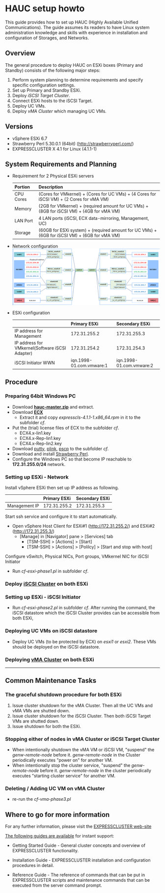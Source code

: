 # HAUC setup howto

This guide provides how to set up HAUC (Highly Available Unified Communications). The guide assumes its readers to have Linux system administration knowledge and skills with experience in installation and configuration of Storages, and Networks.


## Overview

The general procedure to deploy HAUC on ESXi boxes (Primary and Standby) consists of the following major steps:

1. Perform system planning to determine requirements and specify specific configuration settings.
2. Set up Primary and Standby ESXi.
3. Deploy *iSCSI Target Cluster*.
4. Connect ESXi hosts to the iSCSI Target.
5. Deploy UC VMs.
6. Deploy *vMA Cluster* which managing UC VMs.
    

## Versions
- vSphere ESXi 6.7
- Strawberry Perl 5.30.0.1 (64bit)   (http://strawberryperl.com/)
- EXPRESSCLUSTER X 4.1 for Linux (4.1.1-1)

## System Requirements and Planning

* Requirement for 2 Physical ESXi servers

  | Portion	| Description 
  |:--		|:--
  | CPU Cores	| (Cores for VMkernel) + (Cores for UC VMs) +   (4 Cores for iSCSI VM) + (2 Cores for vMA VM)
  | Memory	| (2GB for VMkernel) + (required amount for UC   VMs) + (8GB for iSCSI VM) + (4GB for vMA VM)
  | LAN Port	| 4 LAN ports (iSCSI, ECX data-mirroring,   Management, UC)
  | Storage	| (60GB for ESXi system) + (required amount   for UC VMs) + (6GB for iSCSI VM) + (6GB for vMA VM)

* Network configuration
  ![Network configuraiton](HAUC-NW-Configuration.png)

* ESXi configuration

  |							|   Primary ESXi			| Secondary ESXi	  	|
  |:---							|:---  					|:---			  	|
  | IP address for Management				|   172.31.255.2			| 172.31.255.3		  	|
  | IP address for VMkernel(Software iSCSI Adapter)	|   172.31.254.2			| 172.31.254.3		  	|
  | iSCSI Initiator WWN					|   iqn.1998-01.com.vmware:1		|  iqn.1998-01.com.vmware:2 	|
  
## Procedure

### Preparing 64bit Windows PC
- Download [**hauc-master.zip**](https://github.com/mkazuyuki/hauc/archive/master.zip) and extract.
- Download [**ECX**](https://www.nec.com/en/global/prod/expresscluster/en/trial/zip/ecx41l_x64.zip)
	-  Extract it and copy *expresscls-4.1.1-1.x86_64.rpm* in it to the subfolder *cf*.
- Put the (trial) license files of ECX to the subfolder *cf*.
	- ECX4.x-lin1.key
	- ECX4.x-Rep-lin1.key
	- ECX4.x-Rep-lin2.key
- Download
	[putty](https://the.earth.li/~sgtatham/putty/latest/w64/putty.exe),
	[plink](https://the.earth.li/~sgtatham/putty/latest/w64/plink.exe),
	[pscp](https://the.earth.li/~sgtatham/putty/latest/w64/pscp.exe)
  to the subfolder *cf*.
- Download and install [Strawberry Perl](http://strawberryperl.com/).
- Configure the Windows PC so that become IP reachable to **172.31.255.0/24** network.

### Setting up ESXi - Network

Install vSphere ESXi then set up IP address as following.

|		| Primary ESXi	| Secondary ESXi	|
|:---		|:---		|:---			|
| Management IP	| 172.31.255.2	| 172.31.255.3		|

Start ssh service and configure it to start automatically.
- Open vSphere Host Client for ESXi#1 (http://172.31.255.2/) and ESXi#2 (http://172.31.255.3/)
  - [Manage] in [Navigator] pane > [Services] tab
    - [TSM-SSH] >  [Actions] > [Start]
    - [TSM-SSH] >  [Actions] > [Polilcy] > [Start and stop with host]

Configure vSwitch, Physical NICs, Port groups, VMkernel NIC for iSCSI Initiator
- Run *cf-esxi-phase1.pl* in subfolder *cf*.

### Deploy [iSCSI Cluster](iSCSI-cluster.md) on both ESXi

### Setting up ESXi - iSCSI Initiator
- Run *cf-esxi-phase2.pl* in subfolder *cf*.
  After running the command, the iSCSI datastore which the iSCSI Cluster provides can be accessible from both ESXi,

### Deploying UC VMs on iSCSI datastore
- Deploy UC VMs (to be protected by ECX) on *esxi1* or *esxi2*.
  These VMs should be deployed on the iSCSI datastore.

### Deploying [vMA Cluster](vMA-cluster.md) on both ESXi

----

## Common Maintenance Tasks

### The graceful shutdown procedure for both ESXi
1. Issue cluster shutdown for the vMA Cluster. Then all the UC VMs and vMA VMs are shutted down.
2. Issue cluster shutdown for the iSCSI Cluster. Then both iSCSI Target VMs are shutted down.
3. Issue shutdown for both the ESXi.

### Stopping either of nodes in vMA Cluster or iSCSI Target Cluster
- When intentionally shutdown the vMA VM or iSCSI VM, "suspend" the *genw-remote-node* before it. *genw-remote-node* in the Cluster periodically executes "power on" for another VM. 
- When intentionally stop the cluster service, "suspend" the *genw-remote-node* before it. *genw-remote-node* in the cluster periodically executes "starting cluster service" for another VM.

### Deleting / Adding UC VM on vMA Cluster
- re-run the *cf-vma-phase3.pl*


## Where to go for more information

For any further information, please visit the [EXPRESSCLUSTER web-site](http://www.nec.com/expresscluster)

[The following guides are available](http://www.nec.com/global/prod/expresscluster/en/support/manuals.html) for instant support:  

- Getting Started Guide - General cluster concepts and overview of EXPRESSCLUSTER functionality.

- Installation Guide - EXPRESSCLUSTER installation and configuration procedures in detail.

- Reference Guide - The reference of commands that can be put in EXPRESSCLUSTER scripts and maintenance commands that can be executed from the server command prompt.

<!--

----

## Disclaimer

NEC Corporation assumes no responsibility for technical or editorial mistakes in or omissions from this document. To obtain the benefits of the product, it is the customers responsibility to install and use the product in accordance with this document. The copyright for the contents of this document belongs to NEC Corporation.

## Revision history

- 2017.08.28 Miyamoto Kazuyuki	1st issue
- 2018.10.22 Miyamoto Kazuyuki	2nd issue
- 2019.06.27 Miyamoto Kazuyuki	3rd issue

-->
